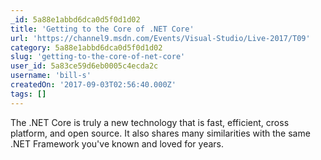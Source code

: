 ```yaml
---
_id: 5a88e1abbd6dca0d5f0d1d02
title: 'Getting to the Core of .NET Core'
url: 'https://channel9.msdn.com/Events/Visual-Studio/Live-2017/T09'
category: 5a88e1abbd6dca0d5f0d1d02
slug: 'getting-to-the-core-of-net-core'
user_id: 5a83ce59d6eb0005c4ecda2c
username: 'bill-s'
createdOn: '2017-09-03T02:56:40.000Z'
tags: []
---
```


The .NET Core is truly a new technology that is fast, efficient, cross platform, and open source. It also shares many similarities with the same .NET Framework you've known and loved for years.
